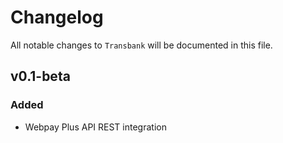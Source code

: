 # Changelog

All notable changes to `Transbank` will be documented in this file.

## v0.1-beta

### Added
-  Webpay Plus API REST integration
